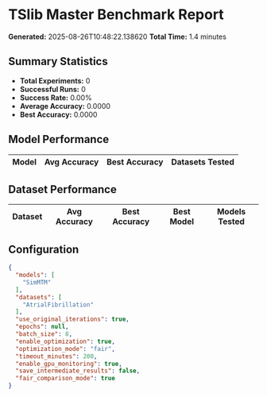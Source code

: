 # TSlib Master Benchmark Report

**Generated:** 2025-08-26T10:48:22.138620
**Total Time:** 1.4 minutes

## Summary Statistics

- **Total Experiments:** 0
- **Successful Runs:** 0
- **Success Rate:** 0.00%
- **Average Accuracy:** 0.0000
- **Best Accuracy:** 0.0000

## Model Performance

| Model | Avg Accuracy | Best Accuracy | Datasets Tested |
|-------|-------------|---------------|----------------|

## Dataset Performance

| Dataset | Avg Accuracy | Best Accuracy | Best Model | Models Tested |
|---------|-------------|---------------|------------|---------------|

## Configuration

```json
{
  "models": [
    "SimMTM"
  ],
  "datasets": [
    "AtrialFibrillation"
  ],
  "use_original_iterations": true,
  "epochs": null,
  "batch_size": 8,
  "enable_optimization": true,
  "optimization_mode": "fair",
  "timeout_minutes": 200,
  "enable_gpu_monitoring": true,
  "save_intermediate_results": false,
  "fair_comparison_mode": true
}
```
